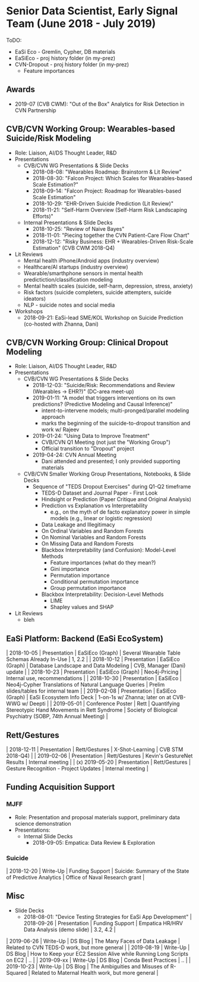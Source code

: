 # Senior Data Scientist, Early Signal Team (June 2018 - July 2019)

ToDO:
* EaSi Eco - Gremlin, Cypher, DB materials
* EaSiEco - proj history folder (in my-prez)
* CVN-Dropout - proj history folder (in my-prez)
  - Feature importances


## Awards
* 2019-07 (CVB CWM): "Out of the Box" Analytics for Risk Detection in CVN Partnership


## CVB/CVN Working Group: Wearables-based Suicide/Risk Modeling
* Role: Liaison, AI/DS Thought Leader, R&D
* Presentations 
  - CVB/CVN WG Presentations & Slide Decks
    * 2018-08-08: "Wearables Roadmap: Brainstorm & Lit Review"
    * 2018-08-30: "Falcon Project: Which Scales for Wearables-based Scale Estimation?"
    * 2018-09-14: "Falcon Project: Roadmap for Wearables-based Scale Estimation"
    * 2018-10-29: "EHR-Driven Suicide Prediction (Lit Review)"
    * 2018-11-21: "Self-Harm Overview (Self-Harm Risk Landscaping Efforts)"
  - Internal Presentations & Slide Decks
    * 2018-10-25: "Review of Naive Bayes"      
    * 2018-11-01: "Piecing together the CVN Patient-Care Flow Chart"
    * 2018-12-12: "Risky Business: EHR + Wearables-Driven Risk-Scale Estimation"  (CVB CWM 2018-Q4)
* Lit Reviews
  - Mental health iPhone/Android apps (industry overview)
  - Healthcare/AI startups (industry overview)
  - Wearable/smarthphone sensors in mental health predictiction/classification modeling
  - Mental health scales (suicide, self-harm, depression, stress, anxiety)
  - Risk factors (suicide completers, suicide attempters, suicide ideators)
  - NLP - suicide notes and social media
* Workshops
  - 2018-09-21: EaSi-lead SME/KOL Workshop on Suicide Prediction (co-hosted with Zhanna, Dani)


## CVB/CVN Working Group: Clinical Dropout Modeling
* Role: Liaison, AI/DS Thought Leader, R&D
* Presentations
  - CVB/CVN WG Presentations & Slide Decks
    * 2018-12-03: "Suicide/Risk: Recommendations and Review (Wearables -> EHR?)" (DC-area meet-up)
    * 2019-01-11: "A model that triggers interventions on its own predictions? (Predictive Modeling and Causal Inference)" 
      - intent-to-intervene models; multi-pronged/parallel modeling approach 
      - marks the beginning of the suicide-to-dropout transition and work w/ Rajeev
    * 2019-01-24: "Using Data to Improve Treatment" 
      - CVB/CVN Q1 Meeting (not just the "Working Group")
      - Official transition to "Dropout" project
    * 2019-04-24: CVN Annual Meeting
      - Dani attended and presented; I only provided supporting materials
  - CVB/CVN Smaller Working Group Presentations, Notebooks, & Slide Decks 
    * Sequence of "TEDS Dropout Exercises" during Q1-Q2 timeframe
      - TEDS-D Dataset and Journal Paper - First Look
      - Hindsight or Prediction (Paper Critique and Original Analysis) 
      - Prediction vs Explanation vs Interpretability 
        * e.g., on the myth of de facto explanatory power in simple models (e.g., linear or logistic regression)
      - Data Leakage and Illegitimacy
      - On Ordinal Variables and Random Forests
      - On Nominal Variables and Random Forests
      - On Missing Data and Random Forests
      - Blackbox Interpretability (and Confusion): Model-Level Methods
        * Feature importances (what do they mean?)
        * Gini importance 
        * Permutation importance 
        * Conditional permutation importance 
        * Group permutation importance 
      - Blackbox Interpretability: Decision-Level Methods
        * LIME 
        * Shapley values and SHAP 
* Lit Reviews
  - bleh


## EaSi Platform: Backend (EaSi EcoSystem)
| 2018-10-05 | Presentation | EaSiEco (Graph)  | Several Wearable Table Schemas Already In-Use      | 1, 2.2 |
| 2018-10-12 | Presentation | EaSiEco (Graph)  | Database Landscape and Data Modeling               | CVB, Manager (Dani) update |
| 2018-10-23 | Presentation | EaSiEco (Graph)  | Neo4j-Pricing                                      | Internal use, recommendations |
| 2018-10-30 | Presentation | EaSiEco          | Neo4j-Cypher Translations of Natural Language Queries | Prelim slides/tables for internal team |
| 2019-02-08 | Presentation | EaSiEco (Graph)  | EaSi Ecosystem Info Deck                           | 1-on-1s w/ Zhanna; later on at CVB-WWG w/ Deepti |
| 2019-05-01 | Conference Poster | Rett        | Quantifying Stereotypic Hand Movements in Rett Syndrome | Society of Biological Psychiatry (SOBP, 74th Annual Meeting) |


## Rett/Gestures
| 2018-12-11 | Presentation | Rett/Gestures    | X-Shot-Learning                                    | CVB STM 2018-Q4) |
| 2019-02-06 | Presentation | Rett/Gestures    | Kevin's GestureNet Results                         | Internal meeting |
| (x) 2019-05-20 | Presentation | Rett/Gestures    | Gesture Recognition - Project Updates                          | Internal meeting |


## Funding Acquisition Support
### MJFF
* Role: Presentation and proposal materials support, preliminary data science demonstration
* Presentations:
  - Internal Slide Decks
    * 2018-09-05: Empatica: Data Review & Exploration
### Suicide
| 2018-12-20 | Write-Up     | Funding Support  | Suicide: Summary of the State of Predictive Analytics | Office of Naval Research  grant |


## Misc
* Slide Decks
  - 2018-08-01: "Device Testing Strategies for EaSi App Development"
| 2018-09-26 | Presentation | Funding Support  | Empatica HR/HRV Data Analysis (demo slide)         | 3.2, 4.2 |

| 2019-06-26 | Write-Up | DS Blog       | The Many Faces of Data Leakage | Related to CVN TEDS-D work, but more general |
| 2019-08-19 | Write-Up | DS Blog       | How to Keep your EC2 Session Alive while Running Long Scripts on EC2 | .. |
| 2019-09-xx | Write-Up | DS Blog       | Conda Best Practices                                                 | .. | 
| 2019-10-23 | Write-Up | DS Blog       | The Ambiguities and Misuses of R-Squared                             | Related to Maternal Health work, but more general |

